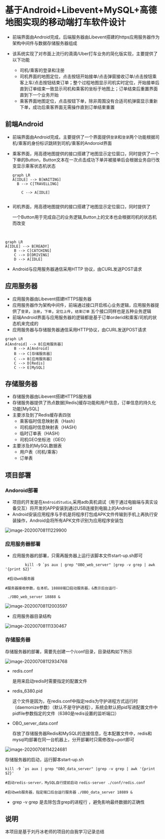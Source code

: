 # 基于Android+Libevent+MySQL+高德地图实现的移动端打车软件设计

- 前端界面由Android完成，后端服务器由Libevent搭建的https应用服务器作为架构中间件与数据存储服务器组成

- 该系统实现了对市面上流行的滴滴/Uber打车业务的简化版实现，主要提供了以下功能 
  - 司机/乘客的登录和注册
  - 司机界面的地图定位，点击按钮开始接单/点击弹窗接收订单/点击按钮乘客上车/点击按钮结束订单；整个过程地图显示司机实时定位，开始接单后直到订单结束一致显示司机和乘客的坐标于地图上；订单结束后重置界面直到下一个业务开始
  - 乘客界面地图定位，点击按钮下单，除非周围没有合适司机弹窗显示重新下单，成功后乘客界面无需操作直到订单结束重置

## 前端Android

- 前端界面由Android完成，主要提供了一个界面提供`登录`和`登录`两个功能根据司机/乘客的身份标识跳转到司机/乘客的Andoroid界面

- 乘客界面，用高德地图提供的接口搭建了地图显示定位窗口，同时提供了一个下单的Button，Button文本在一次点击成功下单并被接单后会根据业务自行改变显示乘客状态机状态

  ```mermaid
  graph LR
  A[IDLE] --> B[WAITING]
  	B --> C[TRAVELLING]
   
      C --> A[IDLE]
   
  ```

  

- 司机界面，用高德地图提供的接口搭建了地图显示定位窗口，同时提供了

  一个Button用于完成自己的业务逻辑,Button上的文本也会根据司机的状态机而改变



​	

```mermaid
graph LR
A[IDLE] --> B[READY]
    B --> C[CATCHING]
    C --> D[DRIVING]
    D --> A[IDLE]

```

- Android与应用服务器通信采用HTTP 协议，由CURL发送POST请求

## 应用服务器

- 应用服务器由Libevent搭建HTTPS服务器
- 应用服务器作为架构中间件，前端通过接口开启核心业务逻辑，应用服务器提供了`登录`，`注册`，`下单`，`定位上传`，`结束订单` 五个接口同样也是五种业务逻辑
- 前端Android界面与应用服务器的逻辑都是基于订单orderid和乘客/司机的状态机来完成的
- 应用服务器与存储服务器通信采用HTTP协议，由CURL发送POST请求



```mermaid
graph LR
A[Android] --> B[应用服务器]
    B --> A[Android]
    B --> C[存储服务器]
    C --> B[应用服务器]
    C --> D[Redis]
    C --> E[MySQL]
```



## 存储服务器

- 存储服务器由Libevent搭建HTTPS服务器
- 存储服务器提供了热点数据[Redis]缓存功能和用户信息，订单信息的持久化功能[MySQL]
- 主要涉及到了Redis缓存表四张
  - 乘客临时信息映射表（Hash）
  - 司机临时信息映射表（HASH）
  - 临时订单表（HASH）
  - 司机GEO坐标池（GEO）
- 主要涉及的MySQL数据表
  - 用户表（司机/乘客）
  - 订单表

## 项目部署

### Andoroid部署

- 项目的开发是在`AndroidStudio`,采用adb真机调试（用于通过电脑端与真实设备交互）将开发的APP安装到通过USB连接到电脑上的Android
- Android安装应用程序与手机是将程序打包成APK文件传输到手机上再执行安装操作，Android会将所有APK文件识别为应用程序安装包

![image-20200708111229900](C:\Users\Administrator\AppData\Roaming\Typora\typora-user-images\image-20200708111229900.png)





### 应用服务器部署

- 应用服务器的部署，只需再服务器上运行该脚本文件start-up.sh即可



```			kill -9 `ps aux | grep "OBO_web_server" |grep -v grep | awk '{print $2}'```

```	#启动web服务器```

```#服务器接收参数，在本机，18888端口启动服务器，&表示后台运行·```

```	./OBO_web_server 18888 &```



![image-20200708112003597](C:\Users\Administrator\AppData\Roaming\Typora\typora-user-images\image-20200708112003597.png)





- 应用服务器目录结构





![image-20200708111330467](C:\Users\Administrator\AppData\Roaming\Typora\typora-user-images\image-20200708111330467.png)





### 存储服务器

存储服务器的部署，需要先创建一个/conf目录，目录结构如下所示

![image-20200708112934768](C:\Users\Administrator\AppData\Roaming\Typora\typora-user-images\image-20200708112934768.png)

- redis.conf 

  是用来启动redis时需要指定的配置文件

- redis_6380.pid

  这个文件是因为，在redis.conf中指定redis为守护进程方式运行时（daemonize参数）（默认不是守护进程），系统会默认把pid写进配置文件中pidfile参数指定的文件（6380是redis设置的监听端口）

  



- OBO_server_data.conf

  存放了存储服务器Redis和MySQL的连接信息，在本配置文件中，redis和mysql均部署在同一台机器上，分开部署时只需修改ip+port即可

![image-20200708114224681](C:\Users\Administrator\AppData\Roaming\Typora\typora-user-images\image-20200708114224681.png)



存储服务器的启动，运行脚本start-up.sh

```kill -9 `ps aux | grep "OBO_data_server" |grep -v grep | awk '{print $2}'```

```#启动redis-server，MySQL自行提前启动```
```redis-server ./conf/redis.conf```

```#启动web服务器，指定端口后台运行服务器```
```./OBO_data_server 18889 &```





- grep -v grep 是去除包含grep的进程行 ，避免影响最终数据的正确性







## 说明

本项目是基于刘丹冰老师的项目的自我学习记录总结





